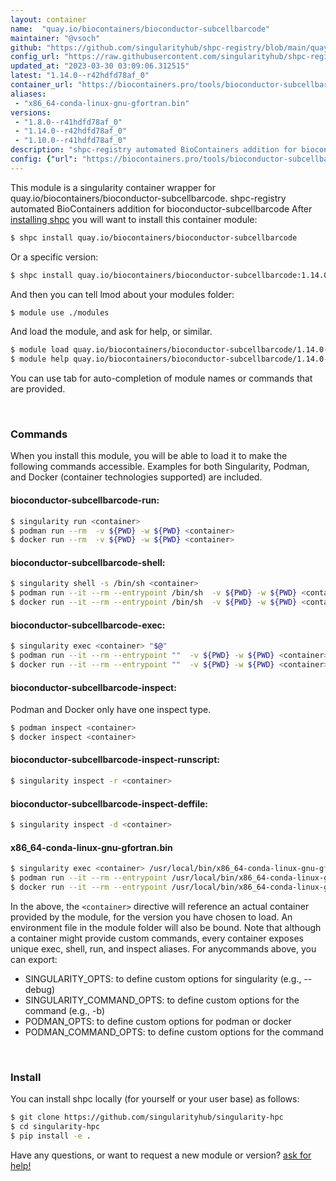 ```yaml
---
layout: container
name:  "quay.io/biocontainers/bioconductor-subcellbarcode"
maintainer: "@vsoch"
github: "https://github.com/singularityhub/shpc-registry/blob/main/quay.io/biocontainers/bioconductor-subcellbarcode/container.yaml"
config_url: "https://raw.githubusercontent.com/singularityhub/shpc-registry/main/quay.io/biocontainers/bioconductor-subcellbarcode/container.yaml"
updated_at: "2023-03-30 03:09:06.312515"
latest: "1.14.0--r42hdfd78af_0"
container_url: "https://biocontainers.pro/tools/bioconductor-subcellbarcode"
aliases:
 - "x86_64-conda-linux-gnu-gfortran.bin"
versions:
 - "1.8.0--r41hdfd78af_0"
 - "1.14.0--r42hdfd78af_0"
 - "1.10.0--r41hdfd78af_0"
description: "shpc-registry automated BioContainers addition for bioconductor-subcellbarcode"
config: {"url": "https://biocontainers.pro/tools/bioconductor-subcellbarcode", "maintainer": "@vsoch", "description": "shpc-registry automated BioContainers addition for bioconductor-subcellbarcode", "latest": {"1.14.0--r42hdfd78af_0": "sha256:2cee52d8223da45f20e5f79871367eeae4358e7f76d3abc840bd9e39c6c0d558"}, "tags": {"1.8.0--r41hdfd78af_0": "sha256:87d95b32a81f52a6c5bfe7e5524124d7f9721ea62995c498d34ea5b71070a129", "1.14.0--r42hdfd78af_0": "sha256:2cee52d8223da45f20e5f79871367eeae4358e7f76d3abc840bd9e39c6c0d558", "1.10.0--r41hdfd78af_0": "sha256:1a367fe71da58e50c3617b66ef7222b87832e1b65be3353ff23c3f4c32349fe3"}, "docker": "quay.io/biocontainers/bioconductor-subcellbarcode", "aliases": {"x86_64-conda-linux-gnu-gfortran.bin": "/usr/local/bin/x86_64-conda-linux-gnu-gfortran.bin"}}
---
```


This module is a singularity container wrapper for quay.io/biocontainers/bioconductor-subcellbarcode.
shpc-registry automated BioContainers addition for bioconductor-subcellbarcode
After [installing shpc](#install) you will want to install this container module:


```bash
$ shpc install quay.io/biocontainers/bioconductor-subcellbarcode
```

Or a specific version:

```bash
$ shpc install quay.io/biocontainers/bioconductor-subcellbarcode:1.14.0--r42hdfd78af_0
```

And then you can tell lmod about your modules folder:

```bash
$ module use ./modules
```

And load the module, and ask for help, or similar.

```bash
$ module load quay.io/biocontainers/bioconductor-subcellbarcode/1.14.0--r42hdfd78af_0
$ module help quay.io/biocontainers/bioconductor-subcellbarcode/1.14.0--r42hdfd78af_0
```

You can use tab for auto-completion of module names or commands that are provided.

<br>

### Commands

When you install this module, you will be able to load it to make the following commands accessible.
Examples for both Singularity, Podman, and Docker (container technologies supported) are included.

#### bioconductor-subcellbarcode-run:

```bash
$ singularity run <container>
$ podman run --rm  -v ${PWD} -w ${PWD} <container>
$ docker run --rm  -v ${PWD} -w ${PWD} <container>
```

#### bioconductor-subcellbarcode-shell:

```bash
$ singularity shell -s /bin/sh <container>
$ podman run --it --rm --entrypoint /bin/sh  -v ${PWD} -w ${PWD} <container>
$ docker run --it --rm --entrypoint /bin/sh  -v ${PWD} -w ${PWD} <container>
```

#### bioconductor-subcellbarcode-exec:

```bash
$ singularity exec <container> "$@"
$ podman run --it --rm --entrypoint ""  -v ${PWD} -w ${PWD} <container> "$@"
$ docker run --it --rm --entrypoint ""  -v ${PWD} -w ${PWD} <container> "$@"
```

#### bioconductor-subcellbarcode-inspect:

Podman and Docker only have one inspect type.

```bash
$ podman inspect <container>
$ docker inspect <container>
```

#### bioconductor-subcellbarcode-inspect-runscript:

```bash
$ singularity inspect -r <container>
```

#### bioconductor-subcellbarcode-inspect-deffile:

```bash
$ singularity inspect -d <container>
```


#### x86_64-conda-linux-gnu-gfortran.bin

```bash
$ singularity exec <container> /usr/local/bin/x86_64-conda-linux-gnu-gfortran.bin
$ podman run --it --rm --entrypoint /usr/local/bin/x86_64-conda-linux-gnu-gfortran.bin   -v ${PWD} -w ${PWD} <container> -c " $@"
$ docker run --it --rm --entrypoint /usr/local/bin/x86_64-conda-linux-gnu-gfortran.bin   -v ${PWD} -w ${PWD} <container> -c " $@"
```



In the above, the `<container>` directive will reference an actual container provided
by the module, for the version you have chosen to load. An environment file in the
module folder will also be bound. Note that although a container
might provide custom commands, every container exposes unique exec, shell, run, and
inspect aliases. For anycommands above, you can export:

 - SINGULARITY_OPTS: to define custom options for singularity (e.g., --debug)
 - SINGULARITY_COMMAND_OPTS: to define custom options for the command (e.g., -b)
 - PODMAN_OPTS: to define custom options for podman or docker
 - PODMAN_COMMAND_OPTS: to define custom options for the command

<br>

### Install

You can install shpc locally (for yourself or your user base) as follows:

```bash
$ git clone https://github.com/singularityhub/singularity-hpc
$ cd singularity-hpc
$ pip install -e .
```

Have any questions, or want to request a new module or version? [ask for help!](https://github.com/singularityhub/singularity-hpc/issues)